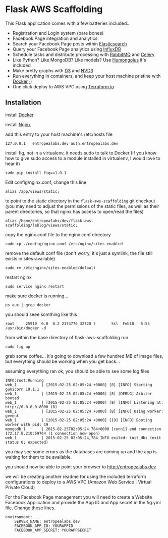 # Flask AWS Scaffolding

This Flask application comes with a few batteries included...

* Registration and Login system (bare bones)
* Facebook Page integration and analytics
* Search your Facebook Page posts within [Elasticsearch](http://www.elasticsearch.org/)
* Query your Facebook Page analytics using [InfluxDB](http://influxdb.com/)
* Schedule tasks and distribute processing with [RabbitMQ](http://www.rabbitmq.com/) and [Celery](http://www.celeryproject.org/)
* Like Python? Like MongoDB? Like models? Use [Humongolus](http://entone.github.io/Humongolus/) it's included
* Make pretty graphs with [D3](http://d3js.org) and [NVD3](http://nvd3.org/)
* Run everything in containers, and keep your host machine pristine with [Docker](https://docs.docker.com/) ;)
* One click deploy to AWS VPC using [Terraform.io](https://terraform.io/)

## Installation

install [Docker](https://docs.docker.com/)

install [Nginx](http://nginx.org/en/docs/install.html)

add this entry to your host machine's /etc/hosts file

    127.0.0.1	entropealabs.dev auth.entropealabs.dev

install fig, not in a virtualenv, it needs sudo to talk to Docker (If you know how to give sudo access to a module installed in virtualenv, I would love to hear it)

    sudo pip install fig==1.0.1

Edit config/nginx.conf, change this line

    alias /app/views/static;

to point to the static directory in the `flask-aws-scaffolding` git checkout (you may need to adjust the permissions of the static files, as well as their parent directories, so that nginx has access to open/read the files)

    alias /home/entropealabs/dev/flask-aws-scaffolding/lablog/views/static;

copy the nginx.conf file to the nginx conf directory

    sudo cp ./config/nginx.conf /etc/nginx/sites-enabled

remove the default conf file (don't worry, it's just a symlink, the file still exists in sites-available)

    sudo rm /etc/nginx/sites-enabled/default

restart nginx

    sudo service nginx restart

make sure docker is running...

    ps aux | grep docker

you should seee somthing like this

    root     25919  0.0  0.2 2174776 32720 ?       Ssl  Feb18   5:55 /usr/bin/docker -d

from within the base directory of flask-aws-scaffolding run

    sudo fig up

grab some coffee... it's going to download a few hundred MB of image files, but everything should be working when you get back...

assuming everything ran ok, you should be able to see some log files

    INFO:root:Running
    web_1           | [2015-02-25 02:05:24 +0000] [8] [INFO] Starting gunicorn 19.1.1
    web_1           | [2015-02-25 02:05:24 +0000] [8] [DEBUG] Arbiter booted
    web_1           | [2015-02-25 02:05:24 +0000] [8] [INFO] Listening at: http://0.0.0.0:8000 (8)
    web_1           | [2015-02-25 02:05:24 +0000] [8] [INFO] Using worker: gevent
    web_1           | [2015-02-25 02:05:24 +0000] [19] [INFO] Booting worker with pid: 19
    mongodb_1       | 2015-02-25T02:05:24.784+0000 [conn1] end connection 172.17.8.210:59764 (1 connection now open)
    web_1           | 2015-02-25 02:05:24,784 INFO exited: init_dbs (exit status 0; expected)

you may see some errors as the databases are coming up and the app is waiting for them to be available.

you should now be able to point your browser to http://entropealabs.dev

we will be creating another readme for using the included terraform configurations to deploy to a AWS VPC (Amazon Web Service | Virtual Private Cloud)

For the Facebook Page management you will need to create a Website Facebook Application and provide the App ID and App secret in the fig.yml file. Change these lines.

    environment:
        SERVER_NAME: entropealabs.dev
        FACEBOOK_APP_ID: YOURAPPID
        FACEBOOK_APP_SECRET: YOURAPPSECRET
